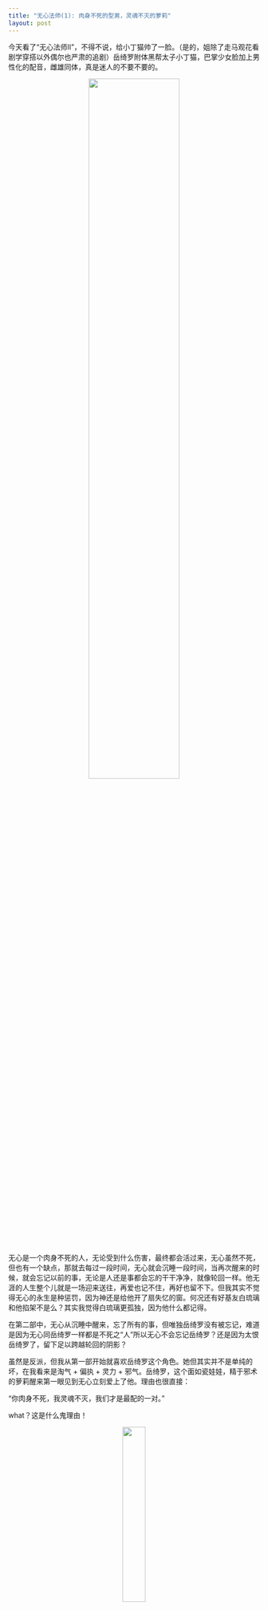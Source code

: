 ```yaml
---
title: "无心法师(1): 肉身不死的型男，灵魂不灭的萝莉"
layout: post
---
```


今天看了“无心法师II”，不得不说，给小丁猫帅了一脸。（是的，姐除了走马观花看剧学穿搭以外偶尔也严肃的追剧）岳绮罗附体黑帮太子小丁猫，巴掌少女脸加上男性化的配音，雌雄同体，真是迷人的不要不要的。

<p align="center">
  <img src="http://linhui.org/images/posts/wuxinfashi2.png"  width="60%" />
</p>

无心是一个肉身不死的人，无论受到什么伤害，最终都会活过来，无心虽然不死，但也有一个缺点，那就去每过一段时间，无心就会沉睡一段时间，当再次醒来的时候，就会忘记以前的事，无论是人还是事都会忘的干干净净，就像轮回一样。他无涯的人生整个儿就是一场迎来送往，再爱也记不住，再好也留不下。但我其实不觉得无心的永生是种惩罚，因为神还是给他开了扇失忆的窗。何况还有好基友白琉璃和他掐架不是么？其实我觉得白琉璃更孤独，因为他什么都记得。

在第二部中，无心从沉睡中醒来，忘了所有的事，但唯独岳绮罗没有被忘记，难道是因为无心同岳绮罗一样都是不死之“人”所以无心不会忘记岳绮罗？还是因为太恨岳绮罗了，留下足以跨越轮回的阴影？

虽然是反派，但我从第一部开始就喜欢岳绮罗这个角色。她但其实并不是单纯的坏，在我看来是淘气 + 偏执 + 灵力 + 邪气。岳绮罗，这个面如瓷娃娃，精于邪术的萝莉醒来第一眼见到无心立刻爱上了他。理由也很直接：

“你肉身不死，我灵魂不灭，我们才是最配的一对。”

what？这是什么鬼理由！

<p align="center">
  <img src="http://linhui.org/images/posts/what.png"  width="30%" />
</p>

这分明是一个拥有不相称的强大能力的小孩，一眼相中的一个玩具，我喜欢，我要，没有商量的余地。你不知道她是因为真的爱，还只是因为偏执于她认为应该走的路。所以她并不是坏，而是执念。如果她想做一件好事，一样会这样极端的坚持，就好比她坚持保护张显宗一样：

> “张显宗，我确实不爱你，不过我会保护你。”

> 马车上了路，在辘辘的车轮行进声中，他轻声问道：“绮罗，我真的死了吗？”

> 岳绮罗正襟危坐的面对了他：“放心，无论死活，我都会保护你！”

> 张显宗望着他，渐渐僵硬的面孔上露出了绝望神情：“我不想死……”

> 岳绮罗清清楚楚的答道：“不想死，就不死！”

岳绮罗第一次见张显宗时是看不起他的，对他的深爱，她始终认为不配，但他的追随她是懂的，所以会助他达成心愿，为他的死伤心，为他愤怒决意了断无心。于是有种思念叫“张显宗，我牙疼……”。

<p align="center">
  <img src="http://linhui.org/images/posts/yateng.png"  width="40%" />
</p>

其实我觉得她并不爱无心，只是想要。她也并不讨厌张显宗，只是还不爱。感情比数学复杂多了，还是让我去解个方程吧......明天继续。

<p align="center">
  <img src="http://linhui.org/images/posts/gotobed.png"  width="30%" />
</p>